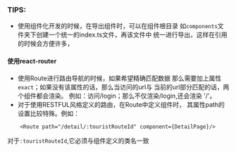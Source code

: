 ### TIPS:
- 使用组件化开发的时候，在导出组件时，可以在组件根目录
如`components`文件夹下创建一个统一的index.ts文件，再该文件中
统一进行导出，这样在引用的时候会方便许多，

#### 使用react-router
- 使用Route进行路由导航的时候，如果希望精确匹配数据
那么需要加上属性`exact`；如果没有该属性的话，那么当访问的url与
当前的url部分匹配的话，两个组件都会渲染。
例如：访问/login；那么不仅渲染/login,还会渲染
'/'。
- 对于使用RESTFUL风格定义的路由，在Route中定义组件时，
其属性path的设置比较特殊。例如：
```
    <Route path="/detail/:touristRouteId" component={DetailPage}/>
```
对于``:touristRouteId``,它必须与组件定义的类名一致

